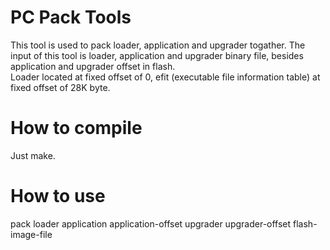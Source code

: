 # PC Pack Tools
This tool is used to pack loader, application and upgrader togather. The input of this tool is loader, application and upgrader binary file, besides application and upgrader offset in flash.  
Loader located at fixed offset of 0, efit (executable file information table) at fixed offset of 28K byte.

# How to compile
Just make.

# How to use
pack loader application application-offset upgrader upgrader-offset flash-image-file
